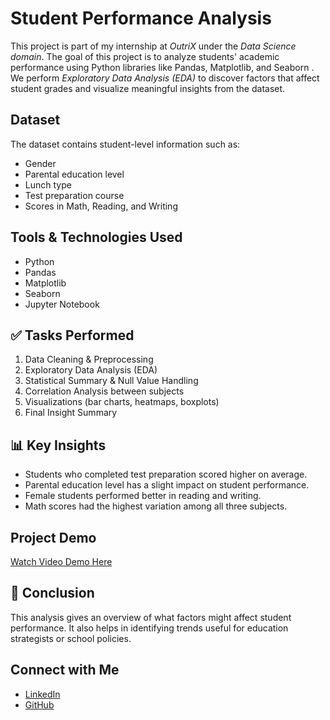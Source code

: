 # Student Performance Analysis

This project is part of my internship at *OutriX* under the *Data Science domain*.
The goal of this project is to analyze students' academic performance using Python libraries like Pandas, Matplotlib, and Seaborn .
We perform *Exploratory Data Analysis (EDA)* to discover factors that affect student grades and visualize meaningful insights from the dataset.

## Dataset

The dataset contains student-level information such as:
- Gender
- Parental education level
- Lunch type
- Test preparation course
- Scores in Math, Reading, and Writing

## Tools & Technologies Used

- Python
- Pandas
- Matplotlib
- Seaborn
- Jupyter Notebook

## ✅ Tasks Performed

1. Data Cleaning & Preprocessing  
2. Exploratory Data Analysis (EDA)
3. Statistical Summary & Null Value Handling  
4. Correlation Analysis between subjects  
5. Visualizations (bar charts, heatmaps, boxplots)
6. Final Insight Summary

## 📊 Key Insights

- Students who completed test preparation scored higher on average.
- Parental education level has a slight impact on student performance.
- Female students performed better in reading and writing.
- Math scores had the highest variation among all three subjects.

## Project Demo

[Watch Video Demo Here](https://www.linkedin.com/posts/anju-yadav98_outrixinternship-outrixproject-task3-activity-7354366078686294016-orLX?utm_source=share&utm_medium=member_desktop&rcm=ACoAAEl7p68BydQabSLelMsbPiuqmzucNXvqAEk)


## 📌 Conclusion

This analysis gives an overview of what factors might affect student performance. 
It also helps in identifying trends useful for education strategists or school policies.

## Connect with Me

- [LinkedIn](https://www.linkedin.com/in/anju-yadav98/)
- [GitHub](https://github.com/anju1234project)
